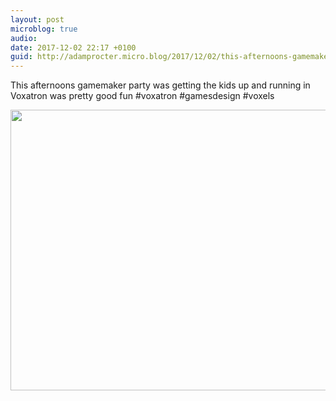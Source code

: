 ```yaml
---
layout: post
microblog: true
audio: 
date: 2017-12-02 22:17 +0100
guid: http://adamprocter.micro.blog/2017/12/02/this-afternoons-gamemaker.html
---
```

This afternoons gamemaker party was getting the kids up and running in Voxatron was pretty good fun #voxatron #gamesdesign #voxels

<img src="http://discursive.adamprocter.co.uk/uploads/2017/f248c0acd9.jpg" width="600" height="449" />
